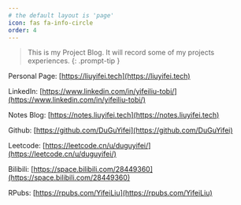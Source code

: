 ```yaml
---
# the default layout is 'page'
icon: fas fa-info-circle
order: 4
---
```


<script>
window.location.href = "https://about.liuyifei.tech";
</script>

> This is my Project Blog. It will record some of my projects experiences.
{: .prompt-tip }

Personal Page: [https://liuyifei.tech](https://liuyifei.tech)

LinkedIn: [https://www.linkedin.com/in/yifeiliu-tobi/](https://www.linkedin.com/in/yifeiliu-tobi/)

Notes Blog: [https://notes.liuyifei.tech](https://notes.liuyifei.tech)

Github: [https://github.com/DuGuYifei](https://github.com/DuGuYifei)

Leetcode: [https://leetcode.cn/u/duguyifei/](https://leetcode.cn/u/duguyifei/)

Bilibili: [https://space.bilibili.com/28449360](https://space.bilibili.com/28449360)

RPubs: [https://rpubs.com/YifeiLiu](https://rpubs.com/YifeiLiu)